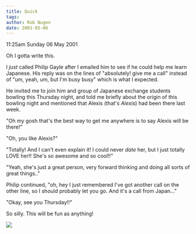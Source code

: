 ```yaml
---
title: Quick
tags: 
author: Rob Nugen
date: 2001-05-06
---
```


<p class=date>11:25am Sunday 06 May 2001</p>

<p>Oh I gotta write this.</p>

<p>I <em>just</em> called Philip Gayle after I emailed
him to see if he could help me learn Japanese.  His
reply was on the lines of "absolutely!  give me a
call"  instead of "um, yeah, um, but I'm busy busy"
which is what I expected.</p>

<p>He invited me to join him and group of Japanese
exchange students bowling this Thursday night, and
told me briefly about the origin of this bowling night
and mentioned that Alexis (that's <em>Alexis</em>) had
been there last week.</p>

<p>"Oh my gosh that's the best way to get me anywhere
is to say Alexis will be there!"</em>

<p>"Oh, you like Alexis?"</p>

<p>"Totally!  And I can't even explain it!  I could
never <em>date</em> her, but I just totally LOVE her!!
 She's so awesome and so cool!!"</em>

<p>"Yeah, she's just a great person, very forward
thinking and doing all sorts of great things.."</p>

<p>Philip continued, "oh, hey I just remembered I've
got another call on the other line, so I should
probably let you go.  And it's a call from
Japan..."</p>

<p>"Okay, see you Thursday!!"</p>

<p>So silly.  This will be fun as anything!</p>

<p><img src="/images/rob/wL-ROB.gif"/></p>
